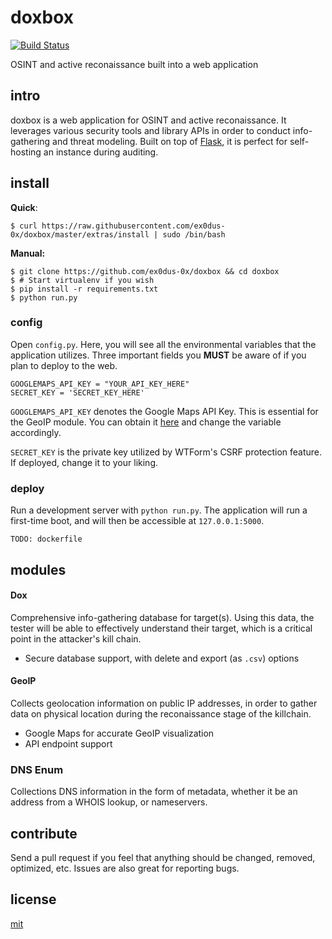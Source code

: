 # doxbox

[![Build Status](https://travis-ci.org/ex0dus-0x/doxbox.svg)](https://travis-ci.org/ex0dus-0x/doxbox)

OSINT and active reconaissance built into a web application

## intro

doxbox is a web application for OSINT and active reconaissance. It leverages various security tools
and library APIs in order to conduct info-gathering and threat modeling. Built on top of [Flask](http://flask.pocoo.org/),
it is perfect for self-hosting an instance during auditing.

## install

__Quick__:

```
$ curl https://raw.githubusercontent.com/ex0dus-0x/doxbox/master/extras/install | sudo /bin/bash
```

__Manual:__

```
$ git clone https://github.com/ex0dus-0x/doxbox && cd doxbox
$ # Start virtualenv if you wish
$ pip install -r requirements.txt
$ python run.py
```

### config

Open `config.py`. Here, you will see all the environmental variables that the application utilizes. Three important fields you __MUST__ be aware of if you plan to deploy to the web.

```
GOOGLEMAPS_API_KEY = "YOUR_API_KEY_HERE"
SECRET_KEY = 'SECRET_KEY_HERE'
```

`GOOGLEMAPS_API_KEY` denotes the Google Maps API Key. This is essential for the GeoIP module. You can obtain it [here](https://developers.google.com/maps/) and change the variable accordingly.

`SECRET_KEY` is the private key utilized by WTForm's CSRF protection feature. If deployed, change it to your liking.

### deploy

Run a development server with `python run.py`. The application will run a first-time boot, and will then be accessible at `127.0.0.1:5000`.

```
TODO: dockerfile
```

## modules

#### Dox

Comprehensive info-gathering database for target(s). Using this data, the tester will be able to effectively understand their target, which is a critical point in the attacker's kill chain.

* Secure database support, with delete and export (as `.csv`) options

#### GeoIP

Collects geolocation information on public IP addresses, in order to gather data on physical location during the reconaissance stage of the killchain.

* Google Maps for accurate GeoIP visualization
* API endpoint support

### DNS Enum

Collections DNS information in the form of metadata, whether it be an address from a WHOIS lookup, or nameservers.

## contribute

Send a pull request if you feel that anything should be changed, removed, optimized, etc. Issues are also great for reporting bugs.

## license

[mit](https://codemuch.tech/license.txt)
